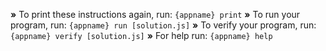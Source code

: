 __»__ To print these instructions again, run: `{appname} print`
__»__ To run your program, run: `{appname} run [solution.js]`
__»__ To verify your program, run: `{appname} verify [solution.js]`
__»__ For help run: `{appname} help`
